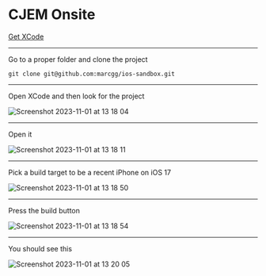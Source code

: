 # CJEM Onsite

[Get XCode](https://apps.apple.com/us/app/xcode/id497799835?mt=12)

----------

Go to a proper folder and clone the project

`git clone git@github.com:marcgg/ios-sandbox.git`

----------

Open XCode and then look for the project

![Screenshot 2023-11-01 at 13 18 04](https://github.com/marcgg/ios-sandbox/assets/127343/9f33c596-ff8d-40f0-9fcd-8207fc64a171)

----------

Open it

![Screenshot 2023-11-01 at 13 18 11](https://github.com/marcgg/ios-sandbox/assets/127343/9926e836-9898-4317-a6ca-c0c44d462440)

----------

Pick a build target to be a recent iPhone on iOS 17

![Screenshot 2023-11-01 at 13 18 50](https://github.com/marcgg/ios-sandbox/assets/127343/0feb11de-03e1-4afa-8058-17d652c59762)

----------

Press the build button

![Screenshot 2023-11-01 at 13 18 54](https://github.com/marcgg/ios-sandbox/assets/127343/8d7c2fab-80b5-4eb0-b55e-8ba3f453bc9d)

----------

You should see this

![Screenshot 2023-11-01 at 13 20 05](https://github.com/marcgg/ios-sandbox/assets/127343/5701ada0-501f-4cdc-9b76-32cf6dac183a)
